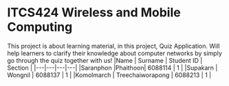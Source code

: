 # ITCS424 Wireless and Mobile Computing
This project is about learning material, in this project, Quiz Application. Will help learners to clarify their knowledge about computer networks by simply go through the quiz together with us!
|Name   | Surname  | Student ID  | Section  |
|---|---|---|---|
|Saranphon |Phaithoon| 6088114 | 1 |
|Supakarn   | Wongnil  | 6088137  | 1  |
|Komolmarch  | Treechaiworapong  | 6088213 | 1 |
